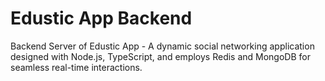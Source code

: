 # Edustic App Backend


Backend Server of Edustic App - A dynamic social networking application designed with Node.js, TypeScript, and employs Redis and MongoDB for seamless real-time interactions.